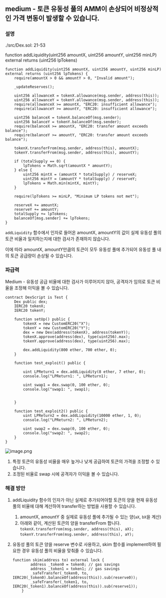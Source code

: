 ## medium - 토큰 유동성 풀의 AMM이 손상되어 비정상적인 가격 변동이 발생할 수 있습니다.

### 설명

./src/Dex.sol: 21-53

function addLiquidity(uint256 amountX, uint256 amountY, uint256 minLP) external returns (uint256 lpTokens)

```solidity
function addLiquidity(uint256 amountX, uint256 amountY, uint256 minLP) external returns (uint256 lpTokens) {
    require(amountX > 0 && amountY > 0, "Invalid amount");

    _updateReserves();

    uint256 allowanceX = tokenX.allowance(msg.sender, address(this));
    uint256 allowanceY = tokenY.allowance(msg.sender, address(this));
    require(allowanceX >= amountX, "ERC20: insufficient allowance");
    require(allowanceY >= amountY, "ERC20: insufficient allowance");

    uint256 balanceX = tokenX.balanceOf(msg.sender);
    uint256 balanceY = tokenY.balanceOf(msg.sender);
    require(balanceX >= amountX, "ERC20: transfer amount exceeds balance");
    require(balanceY >= amountY, "ERC20: transfer amount exceeds balance");

    tokenX.transferFrom(msg.sender, address(this), amountX);
    tokenY.transferFrom(msg.sender, address(this), amountY);

    if (totalSupply == 0) {
        lpTokens = Math.sqrt(amountX * amountY);
    } else {
        uint256 mintX = (amountX * totalSupply) / reserveX;
        uint256 mintY = (amountY * totalSupply) / reserveY;
        lpTokens = Math.min(mintX, mintY);
    }

    require(lpTokens >= minLP, "Minimum LP tokens not met");

    reserveX += amountX;
    reserveY += amountY;
    totalSupply += lpTokens;
    balanceOf[msg.sender] += lpTokens;
}
```

`addLiquidity` 함수에서 인자로 들어온 amountX, amountY의 값이 실제 유동성 풀의 토큰 비율과 일치하는지에 대한 검사가 존재하지 않습니다.

이에 따라 amountX, amountY만큼의 토큰이 모두 유동성 풀에 추가되어 유동성 풀 내의 토큰 공급량이 손상될 수 있습니다.

### 파급력

Medium - 유동성 공급 비율에 대한 검사가 이루어지지 않아, 공격자가 임의로 토큰 비율을 조정해 이익을 볼 수 있습니다.

```solidity
contract DexScript is Test {
    Dex public dex;
    IERC20 tokenX;
    IERC20 tokenY;

    function setUp() public {
        tokenX = new CustomERC20("X");
        tokenY = new CustomERC20("Y");
        dex = new Dex(address(tokenX), address(tokenY));
        tokenX.approve(address(dex), type(uint256).max);
        tokenY.approve(address(dex), type(uint256).max);

        dex.addLiquidity(800 ether, 700 ether, 0);
    }

    function test_exploit() public {
        
        uint LPReturn1 = dex.addLiquidity(8 ether, 7 ether, 0);
        console.log("LPReturn1: ", LPReturn1);

        uint swap1 = dex.swap(0, 100 ether, 0);
        console.log("swap1: ", swap1);

        
    }

    function test_exploit2() public {
        uint LPReturn2 = dex.addLiquidity(10000 ether, 1, 0);
        console.log("LPReturn2: ", LPReturn2);

        uint swap2 = dex.swap(0, 100 ether, 0);
        console.log("swap2: ", swap2);
    }
}
```

![image.png](https://prod-files-secure.s3.us-west-2.amazonaws.com/dcc66554-0f51-432b-b52f-51edb25200cb/ec12c0d9-35dc-4683-80e5-30f0cdb65145/image.png)

1. 특정 토큰의 유동성 비율을 매우 높거나 낮게 공급하여 토큰의 가격을 조정할 수 있습니다.
2. 조정된 비율로 swap 시에 공격자가 이익을 볼 수 있습니다.

### 해결 방안

1. addLiquidity 함수의 인자가 아닌 실제로 추가되어야할 토큰의 양을 현재 유동성 풀의 비율에 대해 계산하여 transfer하는 방법을 사용할 수 있습니다.
    1. amountX, amountY 중 실제로 유동성 풀에 추가될 수 있는 양(`aX`, `bX`을 계산)
    2. 아래와 같이, 계산된 토큰의 양을 transferFrom 합니다.
    `tokenX.transferFrom(msg.sender, address(this), aX);`
    `tokenY.transferFrom(msg.sender, address(this), aY);`
2. 유동성 풀의 토큰 양을 reserve 변수로 사용하고, skim 함수를 implement하여 필요한 경우 유동성 풀의 비율을 맞춰줄 수 있습니다.
    
    ```solidity
    function skim(address to) external lock {
            address _token0 = token0; // gas savings
            address _token1 = token1; // gas savings
            _safeTransfer(_token0, to, IERC20(_token0).balanceOf(address(this)).sub(reserve0));
            _safeTransfer(_token1, to, IERC20(_token1).balanceOf(address(this)).sub(reserve1));
        }
    ```
